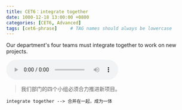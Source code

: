 ```yaml
---
title: CET6：integrate together
date: 1000-12-18 13:00:00 +0800
categories: [CET6, Advanced]
tags: [cet6-phrase]     # TAG names should always be lowercase
---
```


Our department's four teams must integrate together to work on new projects.

<audio id="audio" controls preload="auto">
      <source id="mp3" src="/assets/audio/null.mp3">
</audio>

> 我们部门的四个小组必须合力推进新项目。

` integrate together --> 合并在一起，成为一体 `
